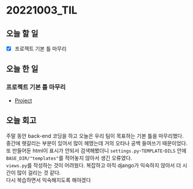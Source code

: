 # 20221003_TIL
## 오늘 할 일
- [X] 프로젝트 기본 틀 마무리

## 오늘 한 일
###  프로젝트 기본 틀 마무리
- [Project](/Projects/InstagramCloneCoding)

## 오늘 회고
주말 동안 back-end 코딩을 하고 오늘은 우리 팀이 목표하는 기본 틀을 마무리했다.<br>
중간에 헷갈리는 부분이 있어서 많이 헤맸는데 거의 오타나 공백 들여쓰기 때문이었다.<br>
또 만들어둔 html이 표시가 안되서 검색해봤더니 `settings.py`-`TEMPLATE`-`DILS` 안에 `BASE_DIR/"templates"`를 적어놓지 않아서 생긴 오류였다.<br>
`views.py`를 작성하는 것이 어려웠다. 복잡하고 아직 django가 익숙하지 않아서 더 시간이 많이 걸리는 것 같다.<br>
다시 복습하면서 익숙해지도록 해야겠다<br>
